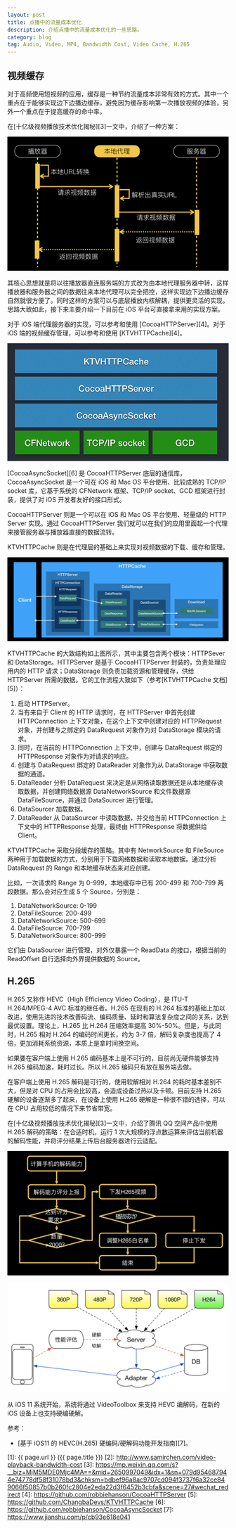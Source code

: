 ```yaml
---
layout: post
title: 点播中的流量成本优化
description: 介绍点播中的流量成本优化的一些思路。
category: blog
tag: Audio, Video, MP4, Bandwidth Cost, Video Cache, H.265
---
```




## 视频缓存

对于高频使用短视频的应用，缓存是一种节约流量成本非常有效的方式。其中一个重点在于能够实现边下边播边缓存，避免因为缓存影响第一次播放视频的体验，另外一个重点在于提高缓存的命中率。

在[十亿级视频播放技术优化揭秘][3]一文中，介绍了一种方案：

![image](../../images/video-playback-bandwidth-cost/player-cache-proxy.png)


其核心思想就是将以往播放器直连服务端的方式改为由本地代理服务器中转，这样播放器和服务器之间的数据往来本地代理可以完全把控，这样实现边下边播边缓存自然就很方便了。同时这样的方案可以与底层播放内核解耦，提供更灵活的实现。思路大致如此，接下来主要介绍一下目前在 iOS 平台可直接拿来用的实现方案。

对于 iOS 端代理服务器的实现，可以参考和使用 [CocoaHTTPServer][4]。对于 iOS 端的视频缓存管理，可以参考和使用 [KTVHTTPCache][4]。

![image](../../images/video-playback-bandwidth-cost/cache-structure.png)


[CocoaAsyncSocket][6] 是 CocoaHTTPServer 底层的通信库，CocoaAsyncSocket 是一个可在 iOS 和 Mac OS 平台使用、比较成熟的 TCP/IP socket 库，它基于系统的 CFNetwork 框架、TCP/IP socket、GCD 框架进行封装，提供了对 iOS 开发者友好的接口形式。


CocoaHTTPServer 则是一个可以在 iOS 和 Mac OS 平台使用、轻量级的 HTTP Server 实现。通过 CocoaHTTPServer 我们就可以在我们的应用里面起一个代理来接管服务器与播放器直接的数据流转。


KTVHTTPCache 则是在代理层的基础上来实现对视频数据的下载、缓存和管理。


![image](../../images/video-playback-bandwidth-cost/cache-structure-2.png)

KTVHTTPCache 的大致结构如上图所示，其中主要包含两个模块：HTTPSever 和 DataStorage。HTTPServer 是基于 CocoaHTTPServer 封装的，负责处理应用内的 HTTP 请求；DataStorage 则负责加载资源和管理缓存，供给 HTTPServer 所需的数据。它的工作流程大致如下（参考[KTVHTTPCache 文档][5]）：

1. 启动 HTTPServer。
2. 当有来自于 Client 的 HTTP 请求时，在 HTTPServer 中首先创建 HTTPConnection 上下文对象，在这个上下文中创建对应的 HTTPRequest 对象，并创建与之绑定的 DataRequest 对象作为对 DataStorage 模块的请求。
3. 同时，在当前的 HTTPConnection 上下文中，创建与 DataRequest 绑定的 HTTPResponse 对象作为对请求的响应。
4. 创建与 DataRequest 绑定的 DataReader 对象作为从 DataStorage 中获取数据的通道。
5. DataReader 分析 DataRequest 来决定是从网络读取数据还是从本地缓存读取数据，并创建网络数据源 DataNetworkSource 和文件数据源 DataFileSource，并通过 DataSourcer 进行管理。
6. DataSourcer 加载数据。
7. DataReader 从 DataSourcer 中读取数据，并交给当前 HTTPConnection 上下文中的 HTTPResponse 处理，最终由 HTTPResponse 将数据供给 Client。

KTVHTTPCache 采取分段缓存的策略。其中有 NetworkSource 和 FileSource 两种用于加载数据的方式，分别用于下载网络数据和读取本地数据。通过分析 DataRequest 的 Range 和本地缓存状态来对应创建。

比如，一次请求的 Range 为 0-999，本地缓存中已有 200-499 和 700-799 两段数据。那么会对应生成 5 个 Source，分别是：

1. DataNetworkSource: 0-199
2. DataFileSource: 200-499
3. DataNetworkSource: 500-699
4. DataFileSource: 700-799
5. DataNetworkSource: 800-999

它们由 DataSourcer 进行管理，对外仅暴露一个 ReadData 的接口，根据当前的 ReadOffset 自行选择向外界提供数据的 Source。


## H.265

H.265 又称作 HEVC（High Efficiency Video Coding），是 ITU-T H.264/MPEG-4 AVC 标准的继任者。H.265 在现有的 H.264 标准的基础上加以改进，使用先进的技术改善码流、编码质量、延时和算法复杂度之间的关系，达到最优设置。理论上，H.265 比 H.264 压缩效率提高 30%-50%。但是，与此同时，H.265 相对 H.264 的编码时间更长，约为 3-7 倍，解码复杂度也提高了 4 倍，更加消耗系统资源，本质上是拿时间换空间。

如果要在客户端上使用 H.265 编码基本上是不可行的，目前尚无硬件能够支持 H.265 编码加速，耗时过长。所以 H.265 编码只有放在服务端去做。

在客户端上使用 H.265 解码是可行的，使用软解相对 H.264 的耗时基本差别不大，但是对 CPU 的占用会比较高，会造成设备过热以及卡顿。目前支持 H.265 硬解的设备逐渐多了起来，在设备上使用 H.265 硬解是一种很不错的选择，可以在 CPU 占用较低的情况下来节省带宽。

在[十亿级视频播放技术优化揭秘][3]一文中，介绍了腾讯 QQ 空间产品中使用 H.265 解码的策略：在合适时机，运行 1 次大规模的浮点数运算来评估当前机器的解码性能，并将评分结果上传后台服务器进行云适配。

![image](../../images/video-playback-bandwidth-cost/h265-strategy.png)


![image](../../images/video-playback-bandwidth-cost/h265-strategy-2.png)


从 iOS 11 系统开始，系统将通过 VideoToolbox 来支持 HEVC 编解码，在新的 iOS 设备上也支持硬编硬解。

参考：

- [基于 iOS11 的 HEVC(H.265) 硬编码/硬解码功能开发指南][7]。




[SamirChen]: http://www.samirchen.com "SamirChen"
[1]: {{ page.url }} ({{ page.title }})
[2]: http://www.samirchen.com/video-playback-bandwidth-cost
[3]: https://mp.weixin.qq.com/s?__biz=MjM5MDE0Mjc4MA==&mid=2650997049&idx=1&sn=079d954687944e74778df58f31078bd3&chksm=bdbef96a8ac9707cd094f3737f6a32ce849066f50857b0b260fc2804e2eda22d3f6452b3cbfa&scene=27#wechat_redirect
[4]: https://github.com/robbiehanson/CocoaHTTPServer
[5]: https://github.com/ChangbaDevs/KTVHTTPCache
[6]: https://github.com/robbiehanson/CocoaAsyncSocket
[7]: https://www.jianshu.com/p/cb93e618e041
